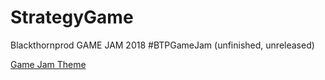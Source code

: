 # StrategyGame
Blackthornprod GAME JAM 2018 #BTPGameJam (unfinished, unreleased)

[Game Jam Theme](https://itch.io/jam/blackthornprod-game-jam-1)
